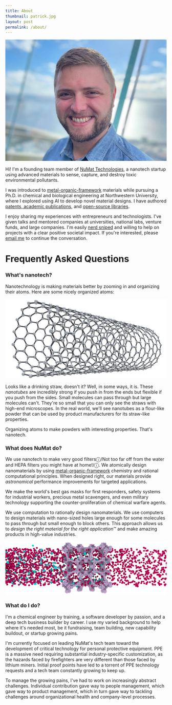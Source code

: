 ```yaml
---
title: About
thumbnail: patrick.jpg
layout: post
permalink: /about/
---
```


![](/assets/2021-11-28-about-me/patrick.jpg)

Hi! I'm a founding team member of [NuMat Technologies](https://numat.tech/), a nanotech startup using advanced materials to sense, capture, and destroy toxic environmental pollutants.

I was introduced to [metal-organic-framework](https://en.wikipedia.org/wiki/Metal%E2%80%93organic_framework) materials while pursuing a Ph.D. in chemical and biological engineering at Northwestern University, where I explored using AI to develop novel material designs. I have authored [patents, academic publications](https://scholar.google.com/citations?user=tGjfnfEAAAAJ&hl=en&oi=ao), and [open-source libraries](https://github.com/patrickfuller).

I enjoy sharing my experiences with entrepreneurs and technologists. I've given talks and mentored companies at universities, national labs, venture funds, and large companies. I'm easily [nerd sniped](https://xkcd.com/356/) and willing to help on projects with a clear positive societal impact. If you're interested, please [email me](mailto:patrickfuller@gmail.com) to continue the conversation.

# Frequently Asked Questions

### What's nanotech?

Nanotechnology is making materials better by zooming in and organizing their atoms. Here are some nicely organized atoms:

![](/assets/2021-11-28-about-me/nanotubes.jpg)

Looks like a drinking straw, doesn't it? Well, in some ways, it is. These *nanotubes* are incredibly strong if you push in from the ends but flexible if you push from the sides. Small molecules can pass through but large molecules can't. They're so small that you can only see the straws with high-end microscopes. In the real world, we'll see nanotubes as a flour-like powder that can be used by product manufacturers for its straw-like properties.

Organizing atoms to make powders with interesting properties. That's nanotech.

### What does NuMat do?

We use nanotech to make very good filtersⓘ/Not too far off from the water and HEPA filters you might have at home!/ⓘ. We atomically design nanomaterials by using [metal-organic-framework](https://en.wikipedia.org/wiki/Metal%E2%80%93organic_framework) chemistry and rational computational principles. When designed right, our materials provide *astronomical* performance improvements for targeted applications.

We make the world's best gas masks for first responders, safety systems for industrial workers, precious metal scavengers, and even military technology supporting the counter-proliferation of chemical warfare agents.

We use computation to rationally design nanomaterials. We use computers to design materials with nano-sized holes large enough for some molecules to pass through but small enough to block others. This approach allows us to *design the right material for the right application*™ and make amazing products in high-value industries.

![](/assets/2021-11-28-about-me/mof-separation.png)

### What do I do?

I'm a chemical engineer by training, a software developer by passion, and a deep tech business builder by career. I use my varied background to help where it's needed most, be it fundraising, team building, new capability buildout, or startup growing pains.

I'm currently focused on leading NuMat's tech team toward the development of critical technology for personal protective equipment. PPE is a massive need requiring substantial industry-specific customization, as the hazards faced by firefighters are very different than those faced by lithium miners. Initial proof points have led to a torrent of PPE technology requests and a tech team constantly growing to keep up.

To manage the growing pains, I've had to work on increasingly abstract challenges. Individual contribution gave way to people management, which gave way to product management, which in turn gave way to tackling challenges around organizational health and company-level processes.
